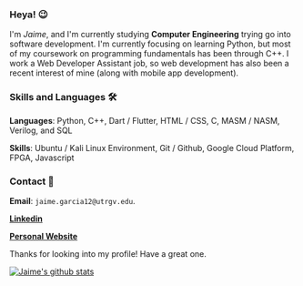 ### Heya! 😉
I'm *Jaime*, and I'm currently studying **Computer Engineering** trying go into software development. I'm currently focusing on learning Python, but most of my coursework on programming fundamentals has been through C++. I work a Web Developer Assistant job, so web development has also been a recent interest of mine (along with mobile app development). 

### Skills and Languages 🛠
**Languages**: Python, C++, Dart / Flutter, HTML / CSS, C, MASM / NASM, Verilog, and SQL

**Skills**: Ubuntu / Kali Linux Environment, Git / Github, Google Cloud Platform, FPGA, Javascript

### Contact 📱
**Email**: ```jaime.garcia12@utrgv.edu```. 

**[Linkedin](https://www.linkedin.com/in/jaime-garcia-jr-032336180/)**

**[Personal Website](https://jjgar2725.github.io/)**

Thanks for looking into my profile! Have a great one.

[![Jaime's github stats](https://github-readme-stats.vercel.app/api?username=JJgar2725)](https://github.com/anuraghazra/github-readme-stats)

